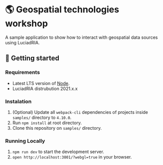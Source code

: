 # 🌎 Geospatial technologies workshop  

A sample application to show how to interact with geospatial data sources using LuciadRIA.


## 🚀 Getting started

### Requirements

- Latest LTS version of [Node](https://nodejs.org/en/download/).
- LuciadRIA distrubution 2021.x.x

### Instalation

1. (Optional) Update all `webpack-cli` dependencies of projects inside `samples/` directory to `4.10.0`.
1. Run `npm install` at root directory.
1. Clone this repository on `samples/` directory.

### Running Locally

1.  `npm run dev` to start the development server.
1.  `open http://localhost:3001/?webgl=true` in your browser.
